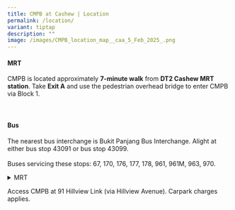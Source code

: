 ```yaml
---
title: CMPB at Cashew | Location
permalink: /location/
variant: tiptap
description: ""
image: /images/CMPB_location_map__caa_5_Feb_2025_.png
---
```

<h4>MRT</h4>
<p>CMPB is located approximately <strong>7-minute walk</strong> from <strong>DT2 Cashew MRT station</strong>.
Take <strong>Exit A</strong> and use the pedestrian overhead bridge to enter
CMPB via Block 1.</p>
<h4><br><br>Bus</h4>
<p>The nearest bus interchange is Bukit Panjang Bus Interchange. Alight at
either bus stop 43091 or bus stop 43099.
<br>
<br>Buses servicing these stops: 67, 170, 176, 177, 178, 961, 961M, 963, 970.</p>
<div data-type="detailGroup" class="isomer-accordion-group isomer-accordion isomer-accordion-white">
<details class="isomer-details">
<summary>MRT</summary>
<div data-type="detailsContent" class="isomer-details-content">
<h4><br><br>Driving / Taxi</h4>
</div>
</details>
</div>
<p>Access CMPB at 91 Hillview Link (via Hillview Avenue). Carpark charges
applies.</p>
<p></p>